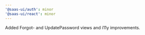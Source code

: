 ```yaml
---
'@saas-ui/auth': minor
'@saas-ui/react': minor
---
```


Added Forgot- and UpdatePassword views and i11y improvements.
